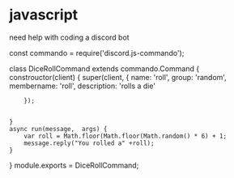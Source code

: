 # javascript
need help with coding a discord bot

const commando = require('discord.js-commando');

class DiceRollCommand extends commando.Command {
    constrouctor(client) {
        super(client, {
            name: 'roll',
            group: 'random',
            membername: 'roll',
            description: 'rolls a die'

        });


    }
    async run(message,  args) {
        var roll = Math.floor(Math.floor(Math.random() * 6) + 1;
        message.reply("You rolled a" +roll);
    }
}
module.exports = DiceRollCommand;
